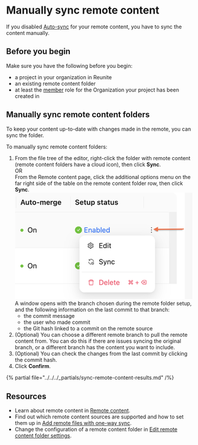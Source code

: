 # Manually sync remote content

If you disabled [Auto-sync](./remote-content.md#auto-sync-and-auto-merge) for your remote content, you have to sync the content manually.

## Before you begin

Make sure you have the following before you begin:

- a project in your organization in Reunite
- an existing remote content folder
- at least the [member](../../../access/roles.md#organization-roles) role for the Organization your project has been created in

## Manually sync remote content folders

To keep your content up-to-date with changes made in the remote, you can sync the folder.

To manually sync remote content folders:

1. From the file tree of the editor, right-click the folder with remote content (remote content folders have a cloud icon), then click **Sync**. \
   OR \
   From the Remote content page, click the additional options menu on the far right side of the table on the remote content folder row, then click **Sync**. \
  ![Open options menu on Reunite's Remote content page](../../images/reunite-remote-content-options.png) \
    A window opens with the branch chosen during the remote folder setup, and the following information on the last commit to that branch:
      * the commit message
      * the user who made commit
      * the Git hash linked to a commit on the remote source
2. (Optional) You can choose a different remote branch to pull the remote content from.
    You can do this if there are issues syncing the original branch, or a different branch has the content you want to include.
3. (Optional) You can check the changes from the last commit by clicking the commit hash.
4. Click **Confirm**.

{% partial file="../../../_partials/sync-remote-content-results.md" /%}

## Resources

* Learn about remote content in [Remote content](./remote-content.md).
* Find out which remote content sources are supported and how to set them up in [Add remote files with one-way sync](./index.md).
* Change the configuration of a remote content folder in [Edit remote content folder settings](./edit-remote-content-folder.md).
